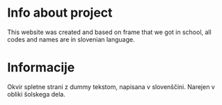 # Info about project
This website was created and based on frame that we got in school, all codes and names are in slovenian language.

# Informacije
Okvir spletne strani z dummy tekstom, napisana v slovenščini. Narejen v obliki šolskega dela.
